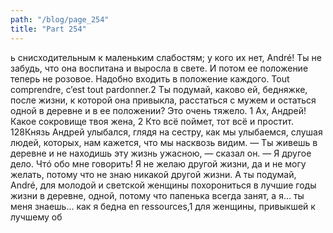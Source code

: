 ```yaml
---
path: "/blog/page_254"
title: "Part 254"
---
```


ь снисходительным к маленьким слабостям; у кого их нет, André! Ты не забудь, что она воспитана и выросла в свете. И потом ее положение теперь не розовое. Надобно входить в положение каждого. Tout comprendre, c’est tout pardonner.2 Ты подумай, каково ей, бедняжке, после жизни, к которой она привыкла, расстаться с мужем и остаться одной в деревне и в ее положении? Это очень тяжело.
1 Ах, Андрей! Какое сокровище твоя жена,
2 Кто всё поймет, тот всё и простит.
128Князь Андрей улыбался, глядя на сестру, как мы улыбаемся, слушая людей, которых, нам кажется, что мы насквозь видим.
— Ты живешь в деревне и не находишь эту жизнь ужасною, — сказал он.
— Я другое дело. Чтó обо мне говорить! Я не желаю другой жизни, да и не могу желать, потому что не знаю никакой другой жизни. А ты подумай, André, для молодой и светской женщины похорониться в лучшие годы жизни в деревне, одной, потому что папенька всегда занят, а я... ты меня знаешь... как я бедна en ressources,1 для женщины, привыкшей к лучшему об
